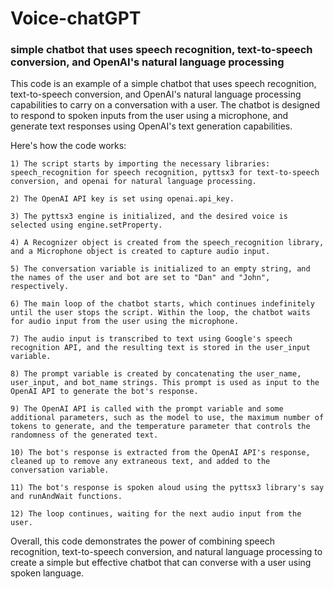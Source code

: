 # Voice-chatGPT
### simple chatbot that uses speech recognition, text-to-speech conversion, and OpenAI's natural language processing
This code is an example of a simple chatbot that uses speech recognition, text-to-speech conversion, and OpenAI's natural language processing capabilities to carry on a conversation with a user. The chatbot is designed to respond to spoken inputs from the user using a microphone, and generate text responses using OpenAI's text generation capabilities.

Here's how the code works:

    1) The script starts by importing the necessary libraries: speech_recognition for speech recognition, pyttsx3 for text-to-speech conversion, and openai for natural language processing.

    2) The OpenAI API key is set using openai.api_key.

    3) The pyttsx3 engine is initialized, and the desired voice is selected using engine.setProperty.

    4) A Recognizer object is created from the speech_recognition library, and a Microphone object is created to capture audio input.

    5) The conversation variable is initialized to an empty string, and the names of the user and bot are set to "Dan" and "John", respectively.

    6) The main loop of the chatbot starts, which continues indefinitely until the user stops the script. Within the loop, the chatbot waits for audio input from the user using the microphone.

    7) The audio input is transcribed to text using Google's speech recognition API, and the resulting text is stored in the user_input variable.

    8) The prompt variable is created by concatenating the user_name, user_input, and bot_name strings. This prompt is used as input to the OpenAI API to generate the bot's response.

    9) The OpenAI API is called with the prompt variable and some additional parameters, such as the model to use, the maximum number of tokens to generate, and the temperature parameter that controls the randomness of the generated text.

    10) The bot's response is extracted from the OpenAI API's response, cleaned up to remove any extraneous text, and added to the conversation variable.

    11) The bot's response is spoken aloud using the pyttsx3 library's say and runAndWait functions.

    12) The loop continues, waiting for the next audio input from the user.

Overall, this code demonstrates the power of combining speech recognition, text-to-speech conversion, and natural language processing to create a simple but effective chatbot that can converse with a user using spoken language.
